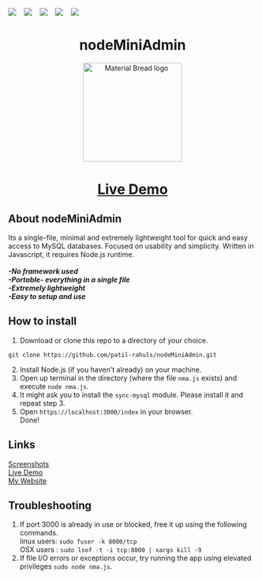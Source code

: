 <img src="https://img.shields.io/badge/Version-1.0.0-blue">&nbsp;&nbsp;&nbsp; 
<img src="https://img.shields.io/badge/Node.js-14.7.6-yellowgreen">&nbsp;&nbsp;&nbsp; 
<img src="https://img.shields.io/badge/Frameworks-None-blueviolet">&nbsp;&nbsp;&nbsp; 
<img src="https://img.shields.io/badge/Open Source-♥-red">&nbsp;&nbsp;&nbsp; 
<img src="https://img.shields.io/badge/PRs-Welcome-brightgreen">&nbsp;&nbsp;&nbsp; 

<h1 align="center"> nodeMiniAdmin</h1>
<p align="center">
  <img width="200" src="http://material-bread.org/logo-shadow.svg" alt="Material Bread logo">
</p>

<a href="rahuspatil.in/nodeminiadmin/demo"><h1 align="center">Live Demo</h1></a>

## About nodeMiniAdmin
Its a single-file, minimal and extremely lightweight tool for quick and easy access to MySQL databases. Focused on usability and simplicity. Written in Javascript, it requires Node.js runtime.
<br>
<br>**_-No framework used_**
<br>**_-Portable- everything in a single file_**
<br>**_-Extremely lightweight_**
<br>**_-Easy to setup and use_**

## How to install
1. Download or clone this repo to a directory of your choice.
```
git clone https://github.com/patil-rahuls/nodeMiniAdmin.git
```
2. Install Node.js (if you haven't already) on your machine.
3. Open up terminal in the directory (where the file `nma.js` exists) and execute `node nma.js`.
4. It might ask you to install the `sync-mysql` module. Please install it and repeat step 3.
5. Open `https://localhost:3000/index` in your browser.
<br>Done!

## Links
<a href="rahuspatil.in/nodeminiadmin/demo">Screenshots</a>
<br><a href="rahuspatil.in/nodeminiadmin/demo">Live Demo</a>
<br><a href="rahuspatil.in/nodeminiadmin/demo">My Website</a>

## Troubleshooting
1. If port 3000 is already in use or blocked, free it up using the following commands.  
linux users: `sudo fuser -k 8000/tcp`  
OSX users  : `sudo lsof -t -i tcp:8000 | xargs kill -9`  
2. If file I/O errors or exceptions occur, try running the app using elevated privileges `sudo node nma.js`.
